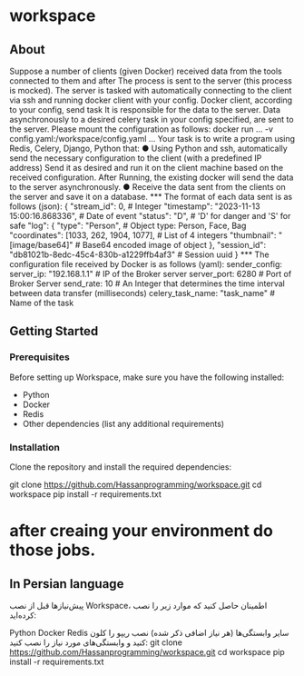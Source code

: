 # workspace
## About
Suppose a number of clients (given Docker) received data from the tools connected to them and after
The process is sent to the server (this process is mocked). The server is tasked with automatically connecting to the client
via ssh and running docker client with your config. Docker client, according to your config, send task
It is responsible for the data to the server. Data asynchronously to a desired celery task in your config
specified, are sent to the server. Please mount the configuration as follows:
docker run ... -v config.yaml:/workspace/config.yaml ...
Your task is to write a program using Redis, Celery, Django, Python that:
● Using Python and ssh, automatically send the necessary configuration to the client (with a predefined IP address)
Send it as desired and run it on the client machine based on the received configuration. After
Running, the existing docker will send the data to the server asynchronously.
● Receive the data sent from the clients on the server and save it on a database.
*** The format of each data sent is as follows (json):
{
"stream_id": 0, # Integer
"timestamp": "2023-11-13 15:00:16.868336", # Date of event
"status": "D", # 'D' for danger and 'S' for safe
"log": {
"type": "Person", # Object type: Person, Face, Bag
"coordinates": [1033, 262, 1904, 1077], # List of 4 integers
"thumbnail": "[image/base64]" # Base64 encoded image of object
},
"session_id": "db81021b-8edc-45c4-830b-a1229ffb4af3" # Session uuid
}
*** The configuration file received by Docker is as follows (yaml):
sender_config:
server_ip: "192.168.1.1" # IP of the Broker server
server_port: 6280 # Port of Broker Server
send_rate: 10 # An Integer that determines the time interval between
data transfer (milliseconds)
celery_task_name: "task_name" # Name of the task


## Getting Started

### Prerequisites

Before setting up Workspace, make sure you have the following installed:

- Python
- Docker
- Redis
- Other dependencies (list any additional requirements)

### Installation

Clone the repository and install the required dependencies:

git clone https://github.com/Hassanprogramming/workspace.git
cd workspace
pip install -r requirements.txt
# after creaing your environment do those jobs.

## In Persian language
پیش‌نیازها
قبل از نصب Workspace، اطمینان حاصل کنید که موارد زیر را نصب کرده‌اید:

Python
Docker
Redis
سایر وابستگی‌ها (هر نیاز اضافی ذکر شده)
نصب
ریپو را کلون کنید و وابستگی‌های مورد نیاز را نصب کنید:
git clone https://github.com/Hassanprogramming/workspace.git
cd workspace
pip install -r requirements.txt
